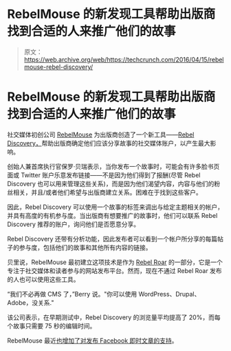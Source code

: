 # RebelMouse 的新发现工具帮助出版商找到合适的人来推广他们的故事 

> 原文：<https://web.archive.org/web/https://techcrunch.com/2016/04/15/rebelmouse-rebel-discovery/>

# RebelMouse 的新发现工具帮助出版商找到合适的人来推广他们的故事

社交媒体初创公司 [RebelMouse](https://web.archive.org/web/20221006010826/https://www.rebelmouse.com/) 为出版商创造了一个新工具——[Rebel Discovery，](https://web.archive.org/web/20221006010826/https://www.rebelmouse.com/welcome/discovery.html)帮助出版商确定他们应该分享故事的社交媒体账户，以产生最大影响。

创始人兼首席执行官保罗·贝瑞表示，当你发布一个故事时，可能会有许多脸书页面或 Twitter 账户乐意发布链接——不是因为他们得到了报酬(尽管 Rebel Discovery 也可以用来管理这些关系)，而是因为他们渴望内容，内容与他们的粉丝相关，并且/或者他们希望与出版商建立关系。困难在于找到这些客户。

因此，Rebel Discovery 可以使用一个故事的标签来调出与给定主题相关的帐户，并具有高度的有机参与度。当出版商有想要推广的故事时，他们可以联系 Rebel Discovery 推荐的账户，询问他们是否愿意分享。

Rebel Discovery 还带有分析功能，因此发布者可以看到一个帐户所分享的每篇帖子的参与度，包括他们的故事和其他所有内容的链接。

贝里说，RebelMouse 最初建立这项技术是作为 [Rebel Roar](https://web.archive.org/web/20221006010826/https://www.rebelmouse.com/welcome/rebel-roar.html) 的一部分，它是一个专注于社交媒体和读者参与的网站发布平台。然而，现在不通过 Rebel Roar 发布的人也可以使用这些工具。

“我们不必再做 CMS 了，”Berry 说。"你可以使用 WordPress、Drupal、Adobe，没关系."

该公司表示，在早期测试中，Rebel Discovery 的浏览量平均提高了 20%，而每个故事只需要 75 秒的编辑时间。

RebelMouse 最近[也增加了对发布 Facebook 即时文章的支持](https://web.archive.org/web/20221006010826/http://www.mediapost.com/publications/article/273440/facebook-brings-rebelmouse-to-instant-articles.html)。